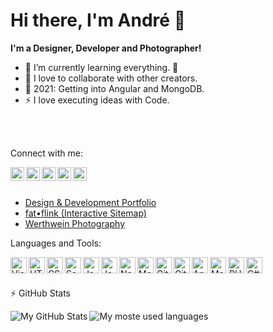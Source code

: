 # Hi there, I'm André 👋

**I'm a Designer, Developer and Photographer!**

- 🌱 I’m currently learning everything. 🤣
- 👯 I love to collaborate with other creators.
- 🥅 2021: Getting into Angular and MongoDB.
- ⚡ I love executing ideas with Code.

<br/><br/>

Connect with me:

[<img align="left" alt="André-Pascal Werthwein | LinkedIn" width="22px" src="https://cdn.jsdelivr.net/npm/simple-icons@v3/icons/linkedin.svg" />][linked-in]
[<img align="left" alt="André-Pascal Werthwein | Xing" width="22px" src="https://cdn.jsdelivr.net/npm/simple-icons@v3/icons/xing.svg" />][xing]
[<img align="left" alt="André-Pascal Werthwein | CodePen" width="22px" src="https://cdn.jsdelivr.net/npm/simple-icons@3.13.0/icons/codepen.svg" />][code-pen]
[<img align="left" alt="André-Pascal Werthwein | Behance" width="22px" src="https://cdn.jsdelivr.net/npm/simple-icons@3.13.0/icons/behance.svg" />][behance]
[<img align="left" alt="André-Pascal Werthwein | Dribbble" width="22px" src="https://cdn.jsdelivr.net/npm/simple-icons@3.13.0/icons/dribbble.svg" />][dribbble]

<br/><br/>

-  [Design & Development Portfolio][website]
-  [fat&bull;flink (Interactive Sitemap)][fat-link]
-  [Werthwein Photography][photography]

Languages and Tools:

<img align="left" alt="Visual Studio Code" width="26px" src="https://cdn.jsdelivr.net/npm/simple-icons@3.13.0/icons/visualstudiocode.svg" />
<img align="left" alt="HTML5" width="26px" src="https://cdn.jsdelivr.net/npm/simple-icons@3.13.0/icons/html5.svg" />
<img align="left" alt="CSS3" width="26px" src="https://cdn.jsdelivr.net/npm/simple-icons@3.13.0/icons/css3.svg" />
<img align="left" alt="Sass" width="26px" src="https://cdn.jsdelivr.net/npm/simple-icons@3.13.0/icons/sass.svg" />
<img align="left" alt="JavaScript" width="26px" src="https://cdn.jsdelivr.net/npm/simple-icons@3.13.0/icons/javascript.svg" />
<img align="left" alt="JavaScript" width="26px" src="https://cdn.jsdelivr.net/npm/simple-icons@3.13.0/icons/typescript.svg" />
<img align="left" alt="Node.js" width="26px" src="https://cdn.jsdelivr.net/npm/simple-icons@3.13.0/icons/node-dot-js.svg" />
<img align="left" alt="MongoDB" width="26px" src="https://cdn.jsdelivr.net/npm/simple-icons@3.13.0/icons/mongodb.svg" />
<img align="left" alt="Git" width="26px" src="https://cdn.jsdelivr.net/npm/simple-icons@3.13.0/icons/git.svg" />
<img align="left" alt="GitHub" width="26px" src="https://cdn.jsdelivr.net/npm/simple-icons@3.13.0/icons/github.svg" />
<img align="left" alt="Angular" width="26px" src="https://cdn.jsdelivr.net/npm/simple-icons@3.13.0/icons/angular.svg" />
<img align="left" alt="Markdown" width="26px" src="https://cdn.jsdelivr.net/npm/simple-icons@3.13.0/icons/markdown.svg" />
<img align="left" alt="PHP" width="26px" src="https://cdn.jsdelivr.net/npm/simple-icons@3.13.0/icons/php.svg" />
<img align="left" alt="C#" width="26px" src="https://cdn.jsdelivr.net/npm/simple-icons@3.13.0/icons/csharp.svg" />

<br/><br/>

:zap: GitHub Stats

  <img align="left" alt="My GitHub Stats" src="https://github-readme-stats.vercel.app/api?username=AndreWerthwein&show_icons=true&count_private=true" />

 <img align="left" alt="My moste used languages" src="https://github-readme-stats.vercel.app/api/top-langs/?username=AndreWerthwein&langs_count=8"/>

[website]: https://www.andrewerthwein.de
[fat-link]: http://fat.link.andrewerthwein.de
[code-pen]: https://codepen.io/AndrePW/
[photography]: https://www.werthwein-photography.com
[linked-in]: https://www.linkedin.com/in/andr%C3%A9-pascal-werthwein-72a378144/
[xing]: https://www.xing.com/profile/AndrePascal_Werthwein
[behance]: https://www.behance.net/AndrePascalWerthwein
[dribbble]: https://dribbble.com/andrepascalwerthwein
